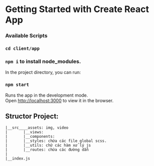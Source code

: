 # Getting Started with Create React App


### Available Scripts

### `cd client/app`
### `npm i` to install node_modules.
In the project directory, you can run: 
### `npm start`

Runs the app in the development mode.\
Open [http://localhost:3000](http://localhost:3000) to view it in the browser.


## Structor Project:
    |__src____assets: img, video
    |       |__views:
    |       |__components: 
    |       |__styles: chứa các file global scss.
    |       |__utils: chứ các hàm xử lý js
    |       |__routes: chứa các đường dẫn
    |
    |__index.js
